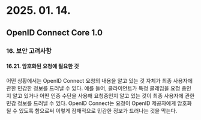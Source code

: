 # 2025. 01. 14.

## OpenID Connect Core 1.0

### 16. 보안 고려사항

#### 16.21. 암호화된 요청에 필요한 것

어떤 상황에서는 OpenID Connect 요청의 내용을 알고 있는 것 자체가 최종 사용자에 관한 민감한 정보를 드러낼 수 있다. 예를 들어, 클라이언트가 특정 클레임을 요청 중인지 알고 있거나 어떤 인증 수단을 사용해 요청중인지 알고 있는 것이 최종 사용자에 관한 민감 정보를 드러낼 수 있다. OpenID Connect는 요청이 OpenID 제공자에게 암호화될 수 있도록 함으로써 이렇게 잠재적으로 민감한 정보가 드러나는 것을 막는다.